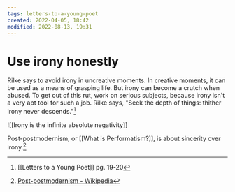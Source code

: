 ```yaml
---
tags: letters-to-a-young-poet 
created: 2022-04-05, 18:42
modified: 2022-08-13, 19:31
---
```


# Use irony honestly
Rilke says to avoid irony in uncreative moments. In creative moments, it can be used as a means of grasping life. But irony can become a crutch when abused. To get out of this rut, work on serious subjects, because irony isn't a very apt tool for such a job. Rilke says, "Seek the depth of things: thither irony never descends."[^1]

![[Irony is the infinite absolute negativity]]

Post-postmodernism, or [[What is Performatism?]], is about sincerity over irony.[^2]

[^1]: [[Letters to a Young Poet]] pg. 19-20
[^2]: [Post-postmodernism - Wikipedia](https://en.wikipedia.org/wiki/Post-postmodernism)